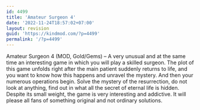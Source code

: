 ```yaml
---
id: 4499
title: 'Amateur Surgeon 4'
date: '2022-11-24T18:57:02+07:00'
layout: revision
guid: 'https://kindmod.com/?p=4499'
permalink: '/?p=4499'
---
```


Amateur Surgeon 4 (MOD, Gold/Gems) – A very unusual and at the same time an interesting game in which you will play a skilled surgeon. The plot of this game unfolds right after the main patient suddenly returns to life, and you want to know how this happens and unravel the mystery. And then your numerous operations begin. Solve the mystery of the resurrection, do not look at anything, find out in what all the secret of eternal life is hidden. Despite its small weight, the game is very interesting and addictive. It will please all fans of something original and not ordinary solutions.